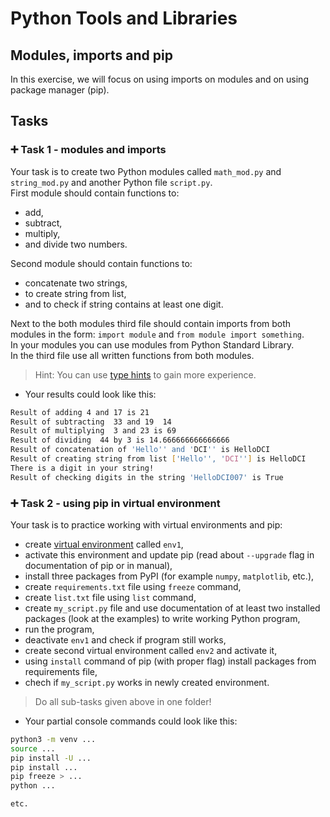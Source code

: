 # Python Tools and Libraries

## Modules, imports and pip

In this exercise, we will focus on using imports on modules and on using package manager (pip).
 
## 

## Tasks

### 

### :heavy_plus_sign: Task 1 - modules and imports 

Your task is to create two Python modules called `math_mod.py` and `string_mod.py` and another Python file `script.py`.  
First module should contain functions to:  
  * add,
  * subtract,
  * multiply,
  * and divide two numbers.  

Second module should contain functions to:  
  * concatenate two strings,
  * to create string from list,
  * and to check if string contains at least one digit.  

Next to the both modules third file should contain imports from both modules in the form: `import module` and `from module import something`.   
In your modules you can use modules from Python Standard Library.  
In the third file use all written functions from both modules.
>Hint: You can use [type hints](https://docs.python.org/3/library/typing.html) to gain more experience.
- Your results could look like this:


```bash
Result of adding 4 and 17 is 21
Result of subtracting  33 and 19  14
Result of multiplying  3 and 23 is 69
Result of dividing  44 by 3 is 14.666666666666666
Result of concatenation of 'Hello'' and 'DCI'' is HelloDCI
Result of creating string from list ['Hello'', 'DCI''] is HelloDCI
There is a digit in your string!
Result of checking digits in the string 'HelloDCI007' is True
``` 
 
### :heavy_plus_sign: Task 2 - using pip in virtual environment 

Your task is to practice working with virtual environments and pip:  
  * create [virtual environment](https://docs.python.org/3/tutorial/venv.html) called `env1`,  
  * activate this environment and update pip (read about `--upgrade` flag in documentation of pip or in manual),  
  * install three packages from PyPI (for example `numpy`, `matplotlib`, etc.),
  * create `requirements.txt` file using `freeze` command,
  * create `list.txt` file using `list` command,
  * create `my_script.py` file and use documentation of at least two installed packages (look at the examples) to write working Python program,
  * run the program,  
  * deactivate `env1` and check if program still works,
  * create second virtual environment called `env2` and activate it,  
  * using `install` command of pip (with proper flag) install packages from requirements file,
  * chech if `my_script.py` works in newly created environment.
> Do all sub-tasks given above in one folder!



- Your partial console commands could look like this:


```bash
python3 -m venv ...
source ...
pip install -U ...
pip install ...
pip freeze > ...
python ...

etc.
``` 

